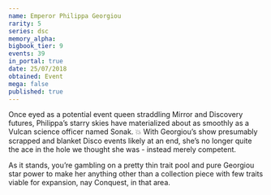 ```yaml
---
name: Emperor Philippa Georgiou
rarity: 5
series: dsc
memory_alpha:
bigbook_tier: 9
events: 39
in_portal: true
date: 25/07/2018
obtained: Event
mega: false
published: true
---
```


Once eyed as a potential event queen straddling Mirror and Discovery futures, Philippa’s starry skies have materialized about as smoothly as a Vulcan science officer named Sonak. 💥 With Georgiou’s show presumably scrapped and blanket Disco events likely at an end, she’s no longer quite the ace in the hole we thought she was - instead merely competent.

As it stands, you’re gambling on a pretty thin trait pool and pure Georgiou star power to make her anything other than a collection piece with few traits viable for expansion, nay Conquest, in that area.

